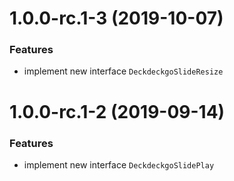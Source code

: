 <a name="1.0.0-rc.1-3"></a>
# 1.0.0-rc.1-3 (2019-10-07)

### Features

* implement new interface `DeckdeckgoSlideResize`

<a name="1.0.0-rc.1-2"></a>
# 1.0.0-rc.1-2 (2019-09-14)

### Features

* implement new interface `DeckdeckgoSlidePlay`